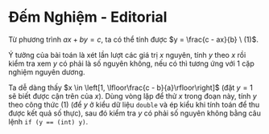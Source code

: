 # Đếm Nghiệm - Editorial

Từ phương trình $ax + by = c,$ ta có thể tính được $y = \frac{c - ax}{b} \ (1)$.

Ý tưởng của bài toán là xét lần lượt các giá trị $x$ nguyên, tính $y$ theo $x$ rồi kiểm tra xem $y$ có phải là số nguyên không, nếu có thì tương ứng với $1$ cặp nghiệm nguyên dương. 

Ta dễ dàng thấy $x \in \left[1, \lfloor\frac{c - b}{a}\rfloor\right]$ (đặt $y = 1$ sẽ biết được cận trên của $x$). Dùng vòng lặp để thử $x$ trong đoạn này, tính $y$ theo công thức $(1)$ (để $y$ ở kiểu dữ liệu `double` và ép kiểu khi tính toán để thu được kết quả số thực), sau đó kiểm tra $y$ có phải số nguyên không bằng câu lệnh `if (y == (int) y)`.

